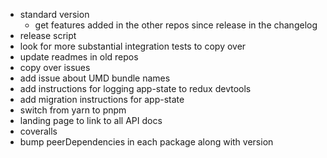 - standard version
  - get features added in the other repos since release in the changelog
- release script
- look for more substantial integration tests to copy over
- update readmes in old repos
- copy over issues
- add issue about UMD bundle names
- add instructions for logging app-state to redux devtools
- add migration instructions for app-state
- switch from yarn to pnpm
- landing page to link to all API docs
- coveralls
- bump peerDependencies in each package along with version

